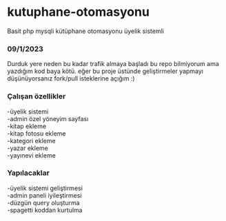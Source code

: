 # kutuphane-otomasyonu
Basit php mysqli kütüphane otomasyonu üyelik sistemli
### 09/1/2023 
Durduk yere neden bu kadar trafik almaya başladı bu repo bilmiyorum ama yazdığım kod baya kötü.
eğer bu proje üstünde geliştirmeler yapmayı düşünüyorsanız fork/pull isteklerine açığım :)
### Çalışan özellikler
-üyelik sistemi  
-admin özel yöneyim sayfası  
-kitap ekleme  
-kitap fotosu ekleme  
-kategori ekleme  
-yazar ekleme  
-yayınevi ekleme  
### Yapılacaklar
-üyelik sistemi geliştirmesi  
-admin paneli iyileştirmesi  
-düzgün query oluşturma  
-spagetti koddan kurtulma  
